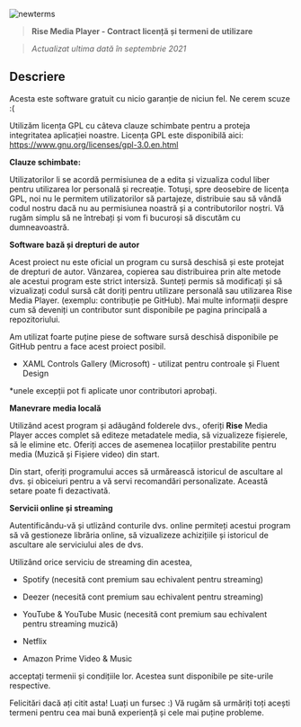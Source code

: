 ![newterms](https://user-images.githubusercontent.com/74561130/131143019-dbce294b-e56f-4f2e-ace7-d4e0363e811e.png)
> **Rise Media Player - Contract licență și termeni de utilizare**




> *Actualizat ultima dată în septembrie 2021*

## Descriere

Acesta este software gratuit cu nicio garanție de niciun fel. Ne cerem scuze :(

Utilizăm licența GPL cu câteva clauze schimbate pentru a proteja integritatea aplicației noastre. Licența GPL este disponibilă aici: https://www.gnu.org/licenses/gpl-3.0.en.html

**Clauze schimbate:**

Utilizatorilor li se acordă permisiunea de a edita și vizualiza codul liber pentru utilizarea lor personală și recreație. Totuși, spre deosebire de licența GPL, noi nu le permitem utilizatorilor să partajeze, distribuie sau să vândă codul nostru dacă nu au permisiunea noastră și a contributorilor noștri. Vă rugăm simplu să ne întrebați și vom fi bucuroși să discutăm cu dumneavoastră.

**Software bază și drepturi de autor**

Acest proiect nu este oficial un program cu sursă deschisă și este protejat de drepturi de autor. Vânzarea, copierea sau distribuirea prin alte metode ale acestui program este strict intersiză. Sunteți permis să modificați și să vizualizați codul sursă cât doriți pentru utilizare personală sau utilizarea Rise Media Player. (exemplu: contribuție pe GitHub). Mai multe informații despre cum să deveniți un contributor sunt disponibile pe pagina principală a repozitoriului.

Am utilizat foarte puține piese de software sursă deschisă disponibile pe GitHub pentru a face acest proiect posibil.
- XAML Controls Gallery (Microsoft) - utilizat pentru controale și Fluent Design

*unele excepții pot fi aplicate unor contributori aprobați.

**Manevrare media locală**

Utilizând acest program și adăugând folderele dvs., oferiți **Rise** Media Player acces complet să editeze metadatele media, să vizualizeze fișierele, să le elimine etc. Oferiți acces de asemenea locațiilor prestabilite pentru media (Muzică și Fișiere video) din start.

Din start, oferiți programului acces să urmărească istoricul de ascultare al dvs. și obiceiuri pentru a vă servi recomandări personalizate. Această setare poate fi dezactivată.

**Servicii online și streaming**


Autentificându-vă și utlizând conturile dvs. online permiteți acestui program să vă gestioneze librăria online, să vizualizeze achizițiile și istoricul de ascultare ale serviciului ales de dvs.

Utilizând orice serviciu de streaming din acestea,
- Spotify (necesită cont premium sau echivalent pentru streaming)

- Deezer  (necesită cont premium sau echivalent pentru streaming)

- YouTube & YouTube Music  (necesită cont premium sau echivalent pentru streaming muzică)

- Netflix

- Amazon Prime Video & Music

acceptați termenii și condițiile lor. Acestea sunt disponibile pe site-urile respective.


Felicitări dacă ați citit asta! Luați un fursec :) 
Vă rugăm să urmăriți toți acești termeni pentru cea mai bună experiență și cele mai puține probleme.
